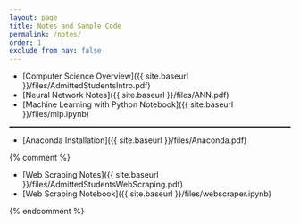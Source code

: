 ```yaml
---
layout: page
title: Notes and Sample Code 
permalink: /notes/
order: 1
exclude_from_nav: false
---
```


* [Computer Science Overview]({{ site.baseurl }}/files/AdmittedStudentsIntro.pdf)
* [Neural Network Notes]({{ site.baseurl }}/files/ANN.pdf)
* [Machine Learning with Python Notebook]({{ site.baseurl }}/files/mlp.ipynb)

<hr style = 'color:maroon; height:2px;'>

* [Anaconda Installation]({{ site.baseurl }}/files/Anaconda.pdf)

{% comment %}
* [Web Scraping Notes]({{ site.baseurl }}/files/AdmittedStudentsWebScraping.pdf)
* [Web Scraping Notebook]({{ site.baseurl }}/files/webscraper.ipynb)

{% endcomment %}
